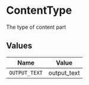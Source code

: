 # ContentType

The type of content part


## Values

| Name          | Value         |
| ------------- | ------------- |
| `OUTPUT_TEXT` | output_text   |